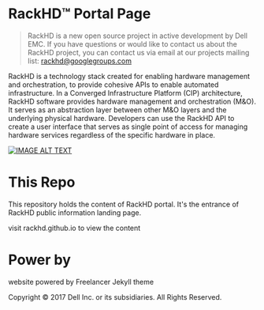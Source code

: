 
# RackHD&trade; Portal Page

> RackHD is a new open source project in active development by Dell EMC.  If you have questions or would like to contact us about the RackHD project, you can contact us via email at our projects mailing list: rackhd@googlegroups.com

RackHD is a technology stack created for enabling hardware management and orchestration, to provide cohesive APIs to enable automated infrastructure. In a Converged Infrastructure Platform (CIP) architecture, RackHD software provides hardware management and orchestration
(M&O). It serves as an abstraction layer between other M&O layers and the underlying physical hardware. Developers can use the RackHD API to create a user interface that serves as single point of access for managing hardware services regardless of the specific hardware in place.

[![IMAGE ALT TEXT](http://img.youtube.com/vi/cCiXtROSt8U/0.jpg)](http://www.youtube.com/watch?v=cCiXtROSt8U "Introduction to RackHD")

# This Repo

This repository holds the content of RackHD portal.
It's the entrance of RackHD public information landing page.

visit rackhd.github.io to view the content


# Power by
website powered by Freelancer Jekyll theme

Copyright © 2017 Dell Inc. or its subsidiaries.  All Rights Reserved. 
